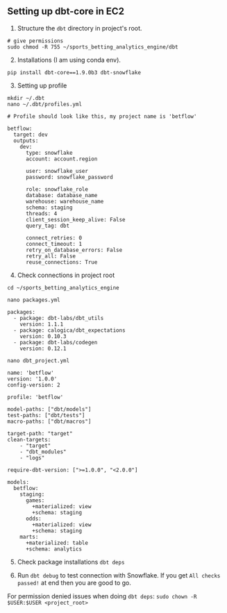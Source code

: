 ## Setting up dbt-core in EC2

1. Structure the `dbt` directory in project's root.
```
# give permissions
sudo chmod -R 755 ~/sports_betting_analytics_engine/dbt
```

2. Installations (I am using conda env).
```
pip install dbt-core==1.9.0b3 dbt-snowflake
```

3. Setting up profile
```
mkdir ~/.dbt
nano ~/.dbt/profiles.yml
```

```
# Profile should look like this, my project name is 'betflow'

betflow:
  target: dev
  outputs:
    dev:
      type: snowflake
      account: account.region

      user: snowflake_user
      password: snowflake_password

      role: snowflake_role
      database: database_name
      warehouse: warehouse_name
      schema: staging
      threads: 4
      client_session_keep_alive: False
      query_tag: dbt

      connect_retries: 0
      connect_timeout: 1
      retry_on_database_errors: False
      retry_all: False
      reuse_connections: True
```

4. Check connections in project root
```
cd ~/sports_betting_analytics_engine
```
```
nano packages.yml

packages:
  - package: dbt-labs/dbt_utils
    version: 1.1.1
  - package: calogica/dbt_expectations
    version: 0.10.3
  - package: dbt-labs/codegen
    version: 0.12.1
```
```
nano dbt_project.yml

name: 'betflow'
version: '1.0.0'
config-version: 2

profile: 'betflow'

model-paths: ["dbt/models"]
test-paths: ["dbt/tests"]
macro-paths: ["dbt/macros"]

target-path: "target"
clean-targets:
    - "target"
    - "dbt_modules"
    - "logs"

require-dbt-version: [">=1.0.0", "<2.0.0"]

models:
  betflow:
    staging:
      games:
        +materialized: view
        +schema: staging
      odds:
        +materialized: view
        +schema: staging
    marts:
      +materialized: table
      +schema: analytics
```

5. Check package installations
`dbt deps`

6. Run `dbt debug` to test connection with Snowflake. If you get `All checks passed!` at end then you are good to go.

For permission denied issues when doing `dbt deps`:
`sudo chown -R $USER:$USER <project_root>`
